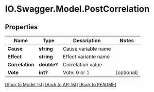 # IO.Swagger.Model.PostCorrelation
## Properties

Name | Type | Description | Notes
------------ | ------------- | ------------- | -------------
**Cause** | **string** | Cause variable name | 
**Effect** | **string** | Effect variable name | 
**Correlation** | **double?** | Correlation value | 
**Vote** | **int?** | Vote: 0 or 1 | [optional] 

[[Back to Model list]](../README.md#documentation-for-models) [[Back to API list]](../README.md#documentation-for-api-endpoints) [[Back to README]](../README.md)

